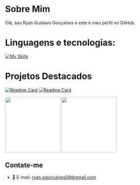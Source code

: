 # Sobre Mim

Olá, sou Ryan Gustavo Gonçalves e este é meu perfil no GitHub.

# Linguagens e tecnologias:
 [![My Skills](https://skillicons.dev/icons?i=java,spring,javascript,html,css,vite,react,mongo,mysql,bootstrap,maven)](https://skillicons.dev)
    
# Projetos Destacados

[![Readme Card](https://github-readme-stats.vercel.app/api/pin/?username=RyanGustavoGoncalves&repo=cloverApiRest&theme=radical)](https://github.com/RyanGustavoGoncalves/cloverApiRest)
[![Readme Card](https://github-readme-stats.vercel.app/api/pin/?username=RyanGustavoGoncalves&repo=EaseRequest&theme=radical)](https://github.com/RyanGustavoGoncalves/EaseRequest)

<div style="display: flex">
  <img height="180em" align="left" src="https://github-readme-stats.vercel.app/api?username=RyanGustavoGoncalves&show_icons=true&theme=radical" />
   <a href="https://github.com/anuraghazra/convoychat">
  <img height=180em align="center" src="https://github-readme-stats.vercel.app/api/top-langs?username=RyanGustavoGoncalves&layout=compact&langs_count=8&card_width=320&show_icons=true&theme=radical" />
  </a>
</div>

## Contate-me

- 📧 E-mail: ryan.ggoncalves09@gmail.com
